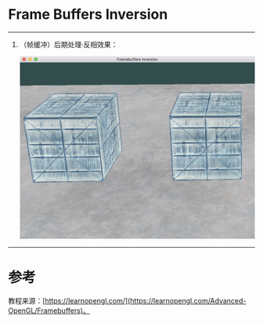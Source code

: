 # Frame Buffers Inversion

---

1. （帧缓冲）后期处理·反相效果：

	![](FramebuffersInversion.png)


---


# 参考
教程来源：[https://learnopengl.com/](https://learnopengl.com/Advanced-OpenGL/Framebuffers)。